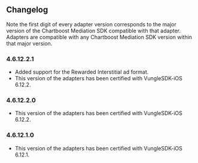 ## Changelog

Note the first digit of every adapter version corresponds to the major version of the Chartboost Mediation SDK compatible with that adapter. 
Adapters are compatible with any Chartboost Mediation SDK version within that major version.

### 4.6.12.2.1
- Added support for the Rewarded Interstitial ad format.
- This version of the adapters has been certified with VungleSDK-iOS 6.12.2.

### 4.6.12.2.0
- This version of the adapters has been certified with VungleSDK-iOS 6.12.2.

### 4.6.12.1.0
- This version of the adapters has been certified with VungleSDK-iOS 6.12.1.
